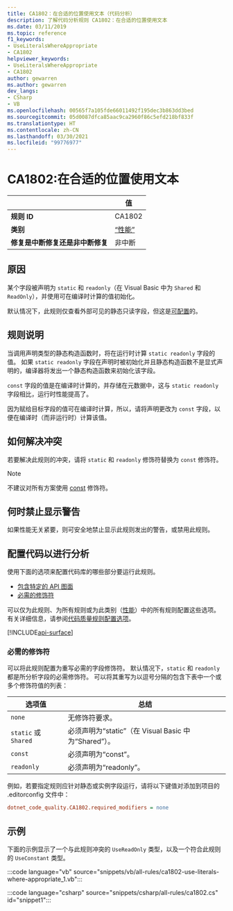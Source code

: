 ```yaml
---
title: CA1802：在合适的位置使用文本（代码分析）
description: 了解代码分析规则 CA1802：在合适的位置使用文本
ms.date: 03/11/2019
ms.topic: reference
f1_keywords:
- UseLiteralsWhereAppropriate
- CA1802
helpviewer_keywords:
- UseLiteralsWhereAppropriate
- CA1802
author: gewarren
ms.author: gewarren
dev_langs:
- CSharp
- VB
ms.openlocfilehash: 00565f7a105fde66011492f195dec3b863dd3bed
ms.sourcegitcommit: 05d0087dfca85aac9ca2960f86c5efd218bf833f
ms.translationtype: HT
ms.contentlocale: zh-CN
ms.lasthandoff: 03/30/2021
ms.locfileid: "99776977"
---
```

# <a name="ca1802-use-literals-where-appropriate"></a>CA1802:在合适的位置使用文本

| | 值 |
|-|-|
| **规则 ID** |CA1802|
| **类别** |[“性能”](performance-warnings.md)|
| **修复是中断修复还是非中断修复** |非中断|

## <a name="cause"></a>原因

某个字段被声明为 `static` 和 `readonly`（在 Visual Basic 中为 `Shared` 和 `ReadOnly`），并使用可在编译时计算的值初始化。

默认情况下，此规则仅查看外部可见的静态只读字段，但这是[可配置](#configure-code-to-analyze)的。

## <a name="rule-description"></a>规则说明

当调用声明类型的静态构造函数时，将在运行时计算 `static readonly` 字段的值。 如果 `static readonly` 字段在声明时被初始化并且静态构造函数不是显式声明的，编译器将发出一个静态构造函数来初始化该字段。

`const` 字段的值是在编译时计算的，并存储在元数据中，这与 `static readonly` 字段相比，运行时性能提高了。

因为赋给目标字段的值可在编译时计算，所以，请将声明更改为 `const` 字段，以便在编译时（而非运行时）计算该值。

## <a name="how-to-fix-violations"></a>如何解决冲突

若要解决此规则的冲突，请将 `static` 和 `readonly` 修饰符替换为 `const` 修饰符。

> [!NOTE]
> 不建议对所有方案使用 [const](../../../csharp/language-reference/keywords/const.md) 修饰符。

## <a name="when-to-suppress-warnings"></a>何时禁止显示警告

如果性能无关紧要，则可安全地禁止显示此规则发出的警告，或禁用此规则。

## <a name="configure-code-to-analyze"></a>配置代码以进行分析

使用下面的选项来配置代码库的哪些部分要运行此规则。

- [包含特定的 API 图面](#include-specific-api-surfaces)
- [必需的修饰符](#required-modifiers)

可以仅为此规则、为所有规则或为此类别（[性能](performance-warnings.md)）中的所有规则配置这些选项。 有关详细信息，请参阅[代码质量规则配置选项](../code-quality-rule-options.md)。

[!INCLUDE[api-surface](~/includes/code-analysis/api-surface.md)]

### <a name="required-modifiers"></a>必需的修饰符

可以将此规则配置为重写必需的字段修饰符。 默认情况下，`static` 和 `readonly` 都是所分析字段的必需修饰符。 可以将其重写为以逗号分隔的包含下表中一个或多个修饰符值的列表：

| 选项值 | 总结 |
| --- | --- |
| `none` | 无修饰符要求。 |
| `static` 或 `Shared` | 必须声明为“static”（在 Visual Basic 中为“Shared”）。 |
| `const` | 必须声明为“const”。 |
| `readonly` | 必须声明为“readonly”。 |

例如，若要指定规则应针对静态或实例字段运行，请将以下键值对添加到项目的 .editorconfig 文件中：

```ini
dotnet_code_quality.CA1802.required_modifiers = none
```

## <a name="example"></a>示例

下面的示例显示了一个与此规则冲突的 `UseReadOnly` 类型，以及一个符合此规则的 `UseConstant` 类型。

:::code language="vb" source="snippets/vb/all-rules/ca1802-use-literals-where-appropriate_1.vb":::

:::code language="csharp" source="snippets/csharp/all-rules/ca1802.cs" id="snippet1":::
